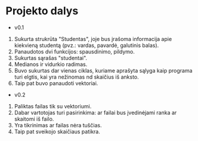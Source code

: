 # Projekto dalys

- v0.1
1. Sukurta strukrūta "Studentas", joje bus įrašoma informacija apie kiekvieną studentą (pvz.: vardas, pavardė, galutinis balas).
2. Panaudotos dvi funkcijos: spausdinimo, pildymo.
3. Sukurtas sąrašas "studentai".
4. Medianos ir vidurkio radimas.
5. Buvo sukurtas dar vienas ciklas, kuriame aprašyta sąlyga kaip programa turi elgtis, kai yra nežinomas nd skaičius iš anksto.
6. Taip pat buvo panaudoti vektoriai.

- v0.2
1. Paliktas failas tik su vektoriumi.
2. Dabar vartotojas turi pasirinkima: ar failai bus įvedinėjami ranka ar skaitomi iš failo.
3. Yra tikrinimas ar failas nėra tuščias.
4. Taip pat sveikojo skaičiaus patikra.
